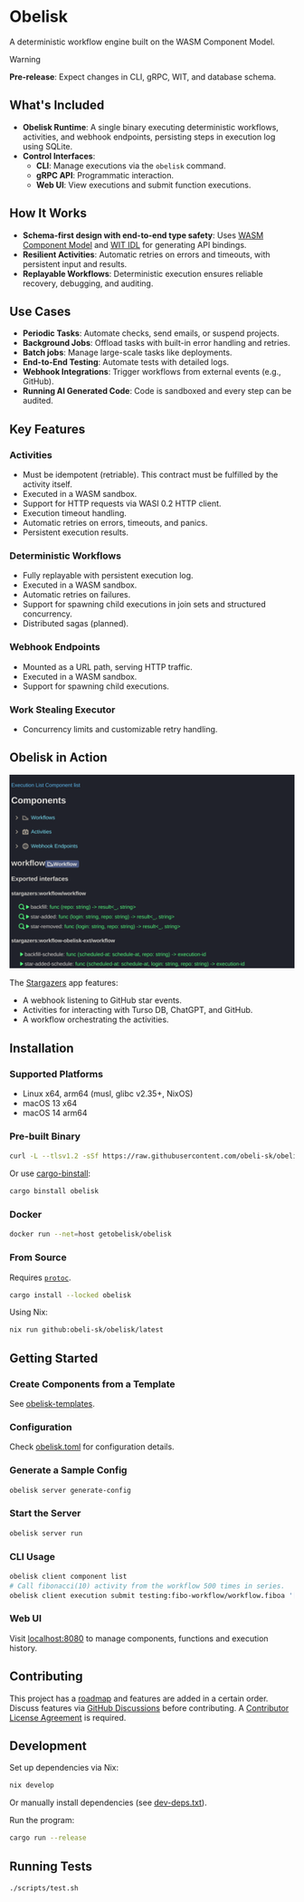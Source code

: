 # Obelisk
A deterministic workflow engine built on the WASM Component Model.

> [!WARNING]
> **Pre-release**: Expect changes in CLI, gRPC, WIT, and database schema.

## What's Included
- **Obelisk Runtime**: A single binary executing deterministic workflows, activities,
and webhook endpoints, persisting steps in execution log using SQLite.
- **Control Interfaces**:
  - **CLI**: Manage executions via the `obelisk` command.
  - **gRPC API**: Programmatic interaction.
  - **Web UI**: View executions and submit function executions.

## How It Works
- **Schema-first design with end-to-end type safety**:
Uses [WASM Component Model](https://component-model.bytecodealliance.org/) and
[WIT IDL](https://component-model.bytecodealliance.org/design/wit.html) for generating API bindings.
- **Resilient Activities**: Automatic retries on errors and timeouts, with persistent input and results.
- **Replayable Workflows**: Deterministic execution ensures reliable recovery, debugging, and auditing.

## Use Cases
- **Periodic Tasks**: Automate checks, send emails, or suspend projects.
- **Background Jobs**: Offload tasks with built-in error handling and retries.
- **Batch jobs**: Manage large-scale tasks like deployments.
- **End-to-End Testing**: Automate tests with detailed logs.
- **Webhook Integrations**: Trigger workflows from external events (e.g., GitHub).
- **Running AI Generated Code**: Code is sandboxed and every step can be audited.

## Key Features
### **Activities**
- Must be idempotent (retriable). This contract must be fulfilled by the activity itself.
- Executed in a WASM sandbox.
- Support for HTTP requests via WASI 0.2 HTTP client.
- Execution timeout handling.
- Automatic retries on errors, timeouts, and panics.
- Persistent execution results.

### **Deterministic Workflows**
- Fully replayable with persistent execution log.
- Executed in a WASM sandbox.
- Automatic retries on failures.
- Support for spawning child executions in join sets and structured concurrency.
- Distributed sagas (planned).

### **Webhook Endpoints**
- Mounted as a URL path, serving HTTP traffic.
- Executed in a WASM sandbox.
- Support for spawning child executions.

### **Work Stealing Executor**
- Concurrency limits and customizable retry handling.

## Obelisk in Action
![webui animation](assets/images/stargazers-webui.gif "Web UI")

The [Stargazers](https://github.com/obeli-sk/demo-stargazers) app features:
- A webhook listening to GitHub star events.
- Activities for interacting with Turso DB, ChatGPT, and GitHub.
- A workflow orchestrating the activities.


## Installation
### Supported Platforms
- Linux x64, arm64 (musl, glibc v2.35+, NixOS)
- macOS 13 x64
- macOS 14 arm64

### Pre-built Binary
```sh
curl -L --tlsv1.2 -sSf https://raw.githubusercontent.com/obeli-sk/obelisk/main/download.sh | bash
```
Or use [cargo-binstall](https://crates.io/crates/cargo-binstall):
```sh
cargo binstall obelisk
```

### Docker
```sh
docker run --net=host getobelisk/obelisk
```

### From Source
Requires [`protoc`](https://protobuf.dev/downloads/).
```sh
cargo install --locked obelisk
```
Using Nix:
```sh
nix run github:obeli-sk/obelisk/latest
```

## Getting Started

### Create Components from a Template
See [obelisk-templates](https://github.com/obeli-sk/obelisk-templates/).

### Configuration
Check [obelisk.toml](obelisk.toml) for configuration details.

### Generate a Sample Config
```sh
obelisk server generate-config
```

### Start the Server
```sh
obelisk server run
```

### CLI Usage
```sh
obelisk client component list
# Call fibonacci(10) activity from the workflow 500 times in series.
obelisk client execution submit testing:fibo-workflow/workflow.fiboa '[10, 500]' --follow
```

### Web UI
Visit [localhost:8080](http://127.0.0.1:8080) to manage components, functions and execution history.

## Contributing
This project has a [roadmap](ROADMAP.md) and features are added in a certain order.
Discuss features via [GitHub Discussions](https://github.com/obeli-sk/obelisk/discussions) before contributing.
A [Contributor License Agreement](https://cla-assistant.io/obeli-sk/obelisk) is required.

## Development
Set up dependencies via Nix:
```sh
nix develop
```
Or manually install dependencies (see [dev-deps.txt](dev-deps.txt)).

Run the program:
```sh
cargo run --release
```

## Running Tests
```sh
./scripts/test.sh
```
